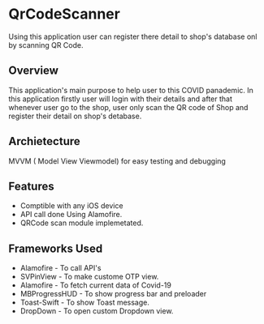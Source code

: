 # QrCodeScanner
Using this application user can register there detail to shop's database onl by scanning QR Code.

## Overview
This application's main purpose to help user to this COVID panademic.
In this application firstly user will login with their details and after that whenever user go to the shop, user only scan the QR code of Shop and register their detail on shop's detabase.

## Archietecture
MVVM ( Model View Viewmodel) for easy testing and debugging 

## Features
- Comptible with any iOS device
- API call done Using Alamofire.
- QRCode scan module implemetated.

## Frameworks Used
* Alamofire - To call API's
* SVPinView - To make custome OTP view.
* Alamofire - To fetch current data of Covid-19
* MBProgressHUD - To show progress bar and preloader
* Toast-Swift - To show Toast message.
* DropDown - To open custom Dropdown view.
